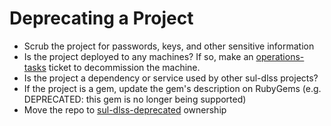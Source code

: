 # Deprecating a Project

- Scrub the project for passwords, keys, and other sensitive information
- Is the project deployed to any machines? If so, make an [operations-tasks](https://github.com/sul-dlss/operations-tasks) ticket to decommission the machine.
- Is the project a dependency or service used by other sul-dlss projects?
- If the project is a gem, update the gem's description on RubyGems (e.g. DEPRECATED: this gem is no longer being supported)
- Move the repo to [sul-dlss-deprecated](https://github.com/sul-dlss-deprecated) ownership
